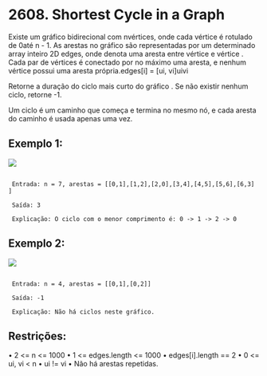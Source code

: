 
# 2608. Shortest Cycle in a Graph

Existe um gráfico bidirecional com nvértices, onde cada vértice é rotulado de 0até n - 1. As arestas no gráfico são representadas por um determinado array inteiro 2D edges, onde denota uma aresta entre vértice e vértice . Cada par de vértices é conectado por no máximo uma aresta, e nenhum vértice possui uma aresta própria.edges[i] = [ui, vi]uivi

Retorne a duração do ciclo mais curto do gráfico . Se não existir nenhum ciclo, retorne -1.

Um ciclo é um caminho que começa e termina no mesmo nó, e cada aresta do caminho é usada apenas uma vez.

## Exemplo 1:

![](https://raw.githubusercontent.com/projeto-de-algoritmos-2024/Grafos1_Leetcode/main/assets/exemplo1.jpg)<br>
```

 Entrada: n = 7, arestas = [[0,1],[1,2],[2,0],[3,4],[4,5],[5,6],[6,3] ]

 Saída: 3
 
 Explicação: O ciclo com o menor comprimento é: 0 -> 1 -> 2 -> 0 
```

## Exemplo 2:

![](https://raw.githubusercontent.com/projeto-de-algoritmos-2024/Grafos1_Leetcode/main/assets/exemplo2.jpg)<br>
```

 Entrada: n = 4, arestas = [[0,1],[0,2]]

 Saída: -1
 
 Explicação: Não há ciclos neste gráfico.
```

## Restrições:

• 2 <= n <= 1000
• 1 <= edges.length <= 1000
• edges[i].length == 2
• 0 <= ui, vi < n
• ui != vi
• Não há arestas repetidas.